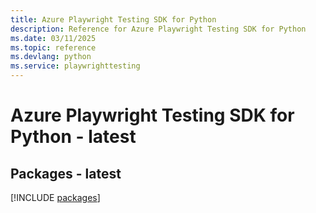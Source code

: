 ```yaml
---
title: Azure Playwright Testing SDK for Python
description: Reference for Azure Playwright Testing SDK for Python
ms.date: 03/11/2025
ms.topic: reference
ms.devlang: python
ms.service: playwrighttesting
---
```

# Azure Playwright Testing SDK for Python - latest
## Packages - latest
[!INCLUDE [packages](playwright-testing-index.md)]